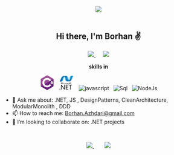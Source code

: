 <!--
**Borhan-az/Borhan-az** is a ✨ _special_ ✨ repository because its `README.md` (this file) appears on your GitHub profile.
Here are some ideas to get you started:
- 🔭 I’m currently working on ...
- 🌱 I’m currently learning ...
- 👯 I’m looking to collaborate on ...
- 🤔 I’m looking for help with ...
- 💬 Ask me about ...
- 📫 How to reach me: ...
- 😄 Pronouns: ...
- ⚡ Fun fact: ...
-->
<div align="center">
  <img width=57% src="https://i.imgur.com/8MupZHY.gif" />
</div>
  
<br> 
<h2 align="center">Hi there, I'm Borhan ✌</h2>

<p align="center">
 <a href="https://www.linkedin.com/in/borhan-azhdari-01b11a180/" target="_blank">
  <img src="https://img.icons8.com/nolan/64/linkedin.png" />
 </a>
 &nbsp;&nbsp; &nbsp;
 <a href="https://gitlab.com/borhanAzhdari" target="_blank">
  <img src="https://img.icons8.com/nolan/64/gitlab.png" />
 </a>
</p>
<p align="center"> 
 <strong>
   skills in
  </strong>
</p>

<p align="center"> 
  <img src="https://raw.githubusercontent.com/devicons/devicon/master/icons/csharp/csharp-original.svg" alt="csharp" width="40" height="40" />
 &nbsp; 
 <img src="https://raw.githubusercontent.com/devicons/devicon/master/icons/dot-net/dot-net-original-wordmark.svg" alt="dotnet" width="40" height="40" />
 &nbsp; 
 <img src="https://upload.wikimedia.org/wikipedia/commons/e/ee/.NET_Core_Logo.svg" alt="javascript" width="45" height="45" />
 &nbsp; 
 <img src="https://e7.pngegg.com/pngimages/170/924/png-clipart-microsoft-sql-server-microsoft-azure-sql-database-microsoft-text-logo.png" alt="Sql" width="45" height="45" />
 &nbsp; 
 <img src="https://upload.wikimedia.org/wikipedia/commons/d/d9/Node.js_logo.svg" alt="NodeJs" width="55" height="55" />
</p>

- 💬 Ask me about: .NET, JS , DesignPatterns, CleanArchitecture, ModularMonolith , DDD 
 - 📫 How to reach me: Borhan.Azhdari@gmail.com
- 👯 I’m looking to collaborate on: .NET projects

</br>

<p align="Center">
 <a href="#" alt="Borhan's github stats">
  <img src="https://github-readme-stats.vercel.app/api?username=Borhan-az&theme=tokyonight&show_icons=true" />
 </a>
 &nbsp;&nbsp;&nbsp;&nbsp;&nbsp;&nbsp;
 <a href="#" alt="Borhan's github stats">
  <img src="https://github-readme-stats.vercel.app/api/top-langs/?username=borhan-az&exclude_repo=Sample_CQRS,NodeAPI,AspNetCoreDDD&theme=tokyonight&hide=html,TypeScript,Powershell&langs_count=3" />
 </a>
</p>
